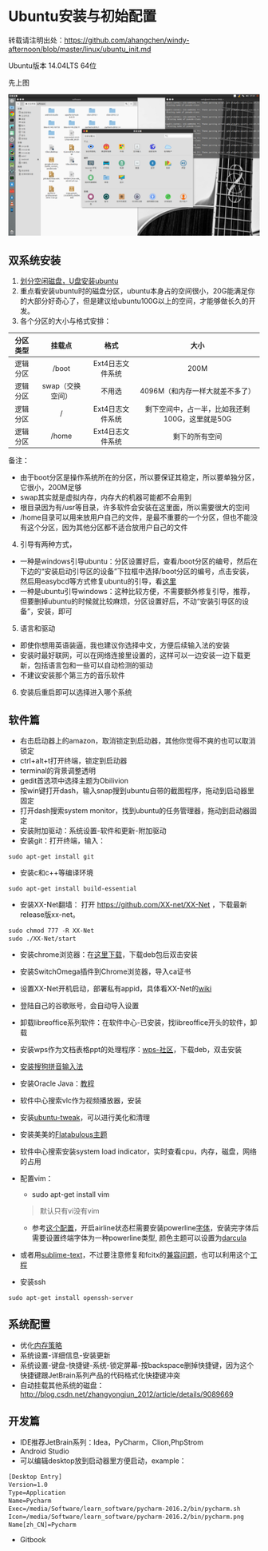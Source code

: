 # Ubuntu安装与初始配置

转载请注明出处：https://github.com/ahangchen/windy-afternoon/blob/master/linux/ubuntu_init.md

Ubuntu版本 14.04LTS 64位

先上图

![](result.png)

## 双系统安装

1. [划分空闲磁盘，U盘安装ubuntu](http://jingyan.baidu.com/article/60ccbceb18624464cab197ea.html)
2. 重点看安装ubuntu时的磁盘分区，ubuntu本身占的空间很小，20G能满足你的大部分好奇心了，但是建议给ubuntu100G以上的空间，才能够做长久的开发。
3. 各个分区的大小与格式安排：

|分区类型|挂载点|格式|大小|
| :-:| :-:  | :-:  | :-:  |
|逻辑分区|/boot|Ext4日志文件系统|200M|
|逻辑分区|swap（交换空间）|不用选|4096M（和内存一样大就差不多了）|
|逻辑分区|/|Ext4日志文件系统|剩下空间中，占一半，比如我还剩100G，这里就是50G|
|逻辑分区|/home|Ext4日志文件系统|剩下的所有空间|

备注：
- 由于boot分区是操作系统所在的分区，所以要保证其稳定，所以要单独分区，它很小，200M足够
- swap其实就是虚拟内存，内存大的机器可能都不会用到
- 根目录因为有/usr等目录，许多软件会安装在这里面，所以需要很大的空间
- /home目录可以用来放用户自己的文件，是最不重要的一个分区，但也不能没有这个分区，因为其他分区都不适合放用户自己的文件
4. 引导有两种方式，
- 一种是windows引导ubuntu：分区设置好后，查看/boot分区的编号，然后在下边的“安装启动引导区的设备”下拉框中选择/boot分区的编号，点击安装，然后用easybcd等方式修复ubuntu的引导，看[这里](http://blog.csdn.net/enter89/article/details/38414933)
- 一种是ubuntu引导windows：这种比较方便，不需要额外修复引导，推荐，但要删掉ubuntu的时候就比较麻烦，分区设置好后，不动“安装引导区的设备”，安装，即可
5. 语言和驱动
- 即使你想用英语装逼，我也建议你选择中文，方便后续输入法的安装
- 安装时最好联网，可以在网络连接里设置的，这样可以一边安装一边下载更新，包括语言包和一些可以自动检测的驱动
- 不建议安装那个第三方的音乐软件

6. 安装后重启即可以选择进入哪个系统

## 软件篇
- 右击启动器上的amazon，取消锁定到启动器，其他你觉得不爽的也可以取消锁定
- ctrl+alt+t打开终端，锁定到启动器
- terminal的背景调整透明
- gedit首选项中选择主题为Obilivion
- 按win键打开dash，输入snap搜到ubuntu自带的截图程序，拖动到启动器里固定
- 打开dash搜索system monitor，找到ubuntu的任务管理器，拖动到启动器固定 
- 安装附加驱动：系统设置-软件和更新-附加驱动
- 安装git：打开终端，输入：
```shell
sudo apt-get install git
```
- 安装c和c++等编译环境
```shell
sudo apt-get install build-essential 
```
- 安装XX-Net翻墙：
打开 https://github.com/XX-net/XX-Net ，下载最新release版xx-net。
```shell
sudo chmod 777 -R XX-Net
sudo ./XX-Net/start
```
- 安装chrome浏览器：在[这里下载](https://www.google.com/chrome/browser/desktop/)，下载deb包后双击安装
- 安装SwitchOmega插件到Chrome浏览器，导入ca证书
- 设置XX-Net开机启动，部署私有appid，具体看XX-Net的[wiki](https://github.com/XX-net/XX-Net/wiki/%E4%B8%AD%E6%96%87%E6%96%87%E6%A1%A3)
- 登陆自己的谷歌账号，会自动导入设置


- 卸载libreoffice系列软件：在软件中心-已安装，找libreoffice开头的软件，卸载
- 安装wps作为文档表格ppt的处理程序：[wps-社区](http://wps-community.org/downloads)，下载deb，双击安装
- [安装搜狗拼音输入法](http://blog.csdn.net/tao_627/article/details/24119037)
- 安装Oracle Java：[教程](http://www.wikihow.com/Install-Oracle-Java-on-Ubuntu-Linux)
- 软件中心搜索vlc作为视频播放器，安装
- 安装[ubuntu-tweak](http://www.linuxidc.com/Linux/2014-04/100522.htm)，可以进行美化和清理
- 安装美美的[Flatabulous主题](http://www.xulukun.cn/flatabulous-ubuntu.html)
- 软件中心搜索安装system load indicator，实时查看cpu，内存，磁盘，网络的占用
- 配置vim：
  - sudo apt-get install vim
  
  > 默认只有vi没有vim
  
  - 参考[这个配置](https://github.com/kaochenlong/eddie-vim2)，开启airline状态栏需要安装powerline[字体](https://github.com/powerline/fonts)，安装完字体后需要设置终端字体为一种powerline类型, 颜色主题可以设置为[darcula](https://github.com/dracula/vim)
- 或者用[sublime-text](https://www.sublimetext.com/3)，不过要注意修复和fcitx的[兼容问题](http://html5beta.com/page/ubuntu-14-04-install-fcitx-sougoupinyin-sublime-text-3-chinese-input-fix.html)，也可以利用这个[工程](https://github.com/lyfeyaj/sublime-text-imfix)
- 安装ssh
```shell
sudo apt-get install openssh-server
```
## 系统配置
- 优化[内存策略](http://www.opensoce.com/904.html)
- 系统设置-详细信息-安装更新
- 系统设置-键盘-快捷键-系统-锁定屏幕-按backspace删掉快捷键，因为这个快捷键跟JetBrain系列产品的代码格式化快捷键冲突 
- 自动挂载其他系统的磁盘：http://blog.csdn.net/zhangyongjun_2012/article/details/9089669

## 开发篇
- IDE推荐JetBrain系列：Idea，PyCharm，Clion,PhpStrom
- Android Studio
- 可以编辑desktop放到启动器里方便启动，example：
```
[Desktop Entry]
Version=1.0
Type=Application
Name=Pycharm
Exec=/media/Software/learn_software/pycharm-2016.2/bin/pycharm.sh
Icon=/media/Software/learn_software/pycharm-2016.2/bin/pycharm.png
Name[zh_CN]=Pycharm
```
- Gitbook


